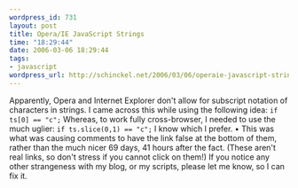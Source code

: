 ```yaml
--- 
wordpress_id: 731
layout: post
title: Opera/IE JavaScript Strings
time: "18:29:44"
date: 2006-03-06 18:29:44
tags: 
- javascript
wordpress_url: http://schinckel.net/2006/03/06/operaie-javascript-strings/
---
```

Apparently, Opera and Internet Explorer don't allow for subscript notation of characters in strings. I came across this while using the following idea: `if ts[0] == "c";` Whereas, to work fully cross-browser, I needed to use the much uglier: `if ts.slice(0,1) == "c";` I know which I prefer. • This was what was causing comments to have the link false at the bottom of them, rather than the much nicer 69 days, 41 hours after the fact. (These aren't real links, so don't stress if you cannot click on them!) If you notice any other strangeness with my blog, or my scripts, please let me know, so I can fix it. 
